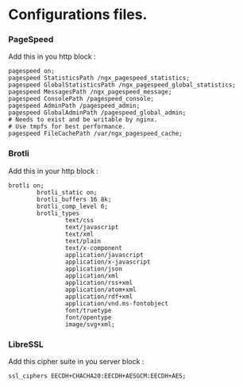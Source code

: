 # Configurations files.

### PageSpeed

Add this in you http block :

```
pagespeed on;
pagespeed StatisticsPath /ngx_pagespeed_statistics;
pagespeed GlobalStatisticsPath /ngx_pagespeed_global_statistics;
pagespeed MessagesPath /ngx_pagespeed_message;
pagespeed ConsolePath /pagespeed_console;
pagespeed AdminPath /pagespeed_admin;
pagespeed GlobalAdminPath /pagespeed_global_admin;
# Needs to exist and be writable by nginx.
# Use tmpfs for best performance.
pagespeed FileCachePath /var/ngx_pagespeed_cache;
```

### Brotli

Add this in your http block :

```
brotli on;
        brotli_static on;
        brotli_buffers 16 8k;
        brotli_comp_level 6;
        brotli_types
                text/css
                text/javascript
                text/xml
                text/plain
                text/x-component
                application/javascript
                application/x-javascript
                application/json
                application/xml
                application/rss+xml
                application/atom+xml
                application/rdf+xml
                application/vnd.ms-fontobject
                font/truetype
                font/opentype
                image/svg+xml;
```

### LibreSSL 

Add this cipher suite in you server block :

`ssl_ciphers EECDH+CHACHA20:EECDH+AESGCM:EECDH+AES;`
